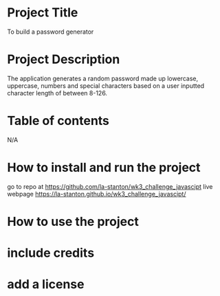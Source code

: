 # Project Title
To build a password generator

# Project Description
The application generates a random password made up lowercase, uppercase, numbers and special characters based on a user inputted character length of between 8-126.

# Table of contents
N/A

# How to install and run the project

go to repo at https://github.com/la-stanton/wk3_challenge_javascipt
live webpage https://la-stanton.github.io/wk3_challenge_javascipt/
# How to use the project

# include credits

# add a license
